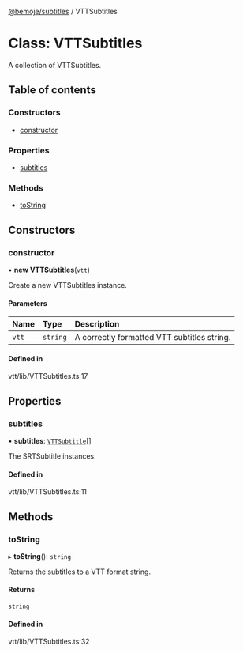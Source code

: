 [@bemoje/subtitles](/docs/md/index.md) / VTTSubtitles

# Class: VTTSubtitles

A collection of VTTSubtitles.

## Table of contents

### Constructors

- [constructor](/docs/md/classes/VTTSubtitles.md#constructor)

### Properties

- [subtitles](/docs/md/classes/VTTSubtitles.md#subtitles)

### Methods

- [toString](/docs/md/classes/VTTSubtitles.md#tostring)

## Constructors

### constructor

• **new VTTSubtitles**(`vtt`)

Create a new VTTSubtitles instance.

#### Parameters

| Name | Type | Description |
| :------ | :------ | :------ |
| `vtt` | `string` | A correctly formatted VTT subtitles string. |

#### Defined in

vtt/lib/VTTSubtitles.ts:17

## Properties

### subtitles

• **subtitles**: [`VTTSubtitle`](/docs/md/classes/VTTSubtitle.md)[]

The SRTSubtitle instances.

#### Defined in

vtt/lib/VTTSubtitles.ts:11

## Methods

### toString

▸ **toString**(): `string`

Returns the subtitles to a VTT format string.

#### Returns

`string`

#### Defined in

vtt/lib/VTTSubtitles.ts:32
